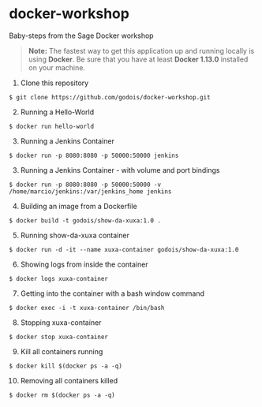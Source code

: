 # docker-workshop
Baby-steps from the Sage Docker workshop

> **Note:**
The fastest way to get this application up and running locally is using **Docker**.  Be sure that you have at least **Docker 1.13.0** installed on your machine.

1. Clone this repository
```shell
$ git clone https://github.com/godois/docker-workshop.git
```
2. Running a Hello-World
```shell
$ docker run hello-world
```

3. Running a Jenkins Container
```shell
$ docker run -p 8080:8080 -p 50000:50000 jenkins
```

3. Running a Jenkins Container - with volume and port bindings
```shell
$ docker run -p 8080:8080 -p 50000:50000 -v /home/marcio/jenkins:/var/jenkins_home jenkins
```

4. Building an image from a Dockerfile
```shell
$ docker build -t godois/show-da-xuxa:1.0 .
```

5. Running show-da-xuxa container
```shell
$ docker run -d -it --name xuxa-container godois/show-da-xuxa:1.0
```

6. Showing logs from inside the container
```shell
$ docker logs xuxa-container
```

7. Getting into the container with a bash window command
```shell
$ docker exec -i -t xuxa-container /bin/bash
```
8. Stopping xuxa-container
```shell
$ docker stop xuxa-container
```

9. Kill all containers running
```shell
$ docker kill $(docker ps -a -q)
```

10. Removing all containers killed
```shell
$ docker rm $(docker ps -a -q)
```